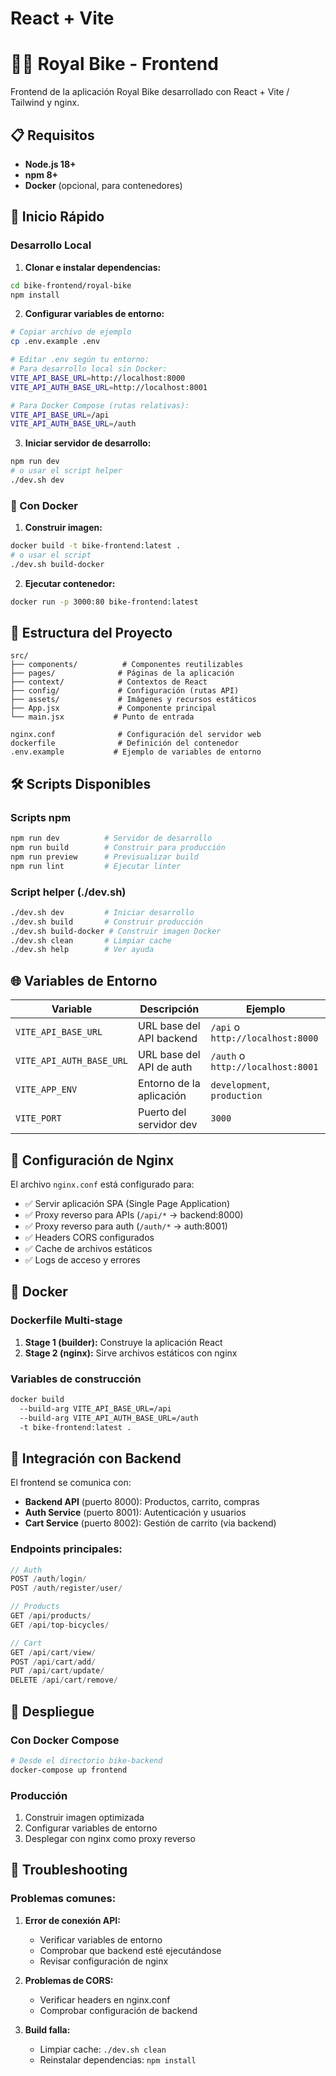 # React + Vite

# 🚴‍♂️ Royal Bike - Frontend

Frontend de la aplicación Royal Bike desarrollado con React + Vite / Tailwind y nginx.

## 📋 Requisitos

- **Node.js 18+**
- **npm 8+**
- **Docker** (opcional, para contenedores)

## 🚀 Inicio Rápido

### Desarrollo Local

1. **Clonar e instalar dependencias:**
```bash
cd bike-frontend/royal-bike
npm install
```

2. **Configurar variables de entorno:**
```bash
# Copiar archivo de ejemplo
cp .env.example .env

# Editar .env según tu entorno:
# Para desarrollo local sin Docker:
VITE_API_BASE_URL=http://localhost:8000
VITE_API_AUTH_BASE_URL=http://localhost:8001

# Para Docker Compose (rutas relativas):
VITE_API_BASE_URL=/api
VITE_API_AUTH_BASE_URL=/auth
```

3. **Iniciar servidor de desarrollo:**
```bash
npm run dev
# o usar el script helper
./dev.sh dev
```

### 🐳 Con Docker

1. **Construir imagen:**
```bash
docker build -t bike-frontend:latest .
# o usar el script
./dev.sh build-docker
```

2. **Ejecutar contenedor:**
```bash
docker run -p 3000:80 bike-frontend:latest
```

## 📁 Estructura del Proyecto

```
src/
├── components/          # Componentes reutilizables
├── pages/              # Páginas de la aplicación
├── context/            # Contextos de React
├── config/             # Configuración (rutas API)
├── assets/             # Imágenes y recursos estáticos
├── App.jsx             # Componente principal
└── main.jsx           # Punto de entrada

nginx.conf              # Configuración del servidor web
dockerfile              # Definición del contenedor
.env.example           # Ejemplo de variables de entorno
```

## 🛠️ Scripts Disponibles

### Scripts npm
```bash
npm run dev          # Servidor de desarrollo
npm run build        # Construir para producción
npm run preview      # Previsualizar build
npm run lint         # Ejecutar linter
```

### Script helper (./dev.sh)
```bash
./dev.sh dev         # Iniciar desarrollo
./dev.sh build       # Construir producción
./dev.sh build-docker # Construir imagen Docker
./dev.sh clean       # Limpiar cache
./dev.sh help        # Ver ayuda
```

## 🌐 Variables de Entorno

| Variable | Descripción | Ejemplo |
|----------|-------------|---------|
| `VITE_API_BASE_URL` | URL base del API backend | `/api` o `http://localhost:8000` |
| `VITE_API_AUTH_BASE_URL` | URL base del API de auth | `/auth` o `http://localhost:8001` |
| `VITE_APP_ENV` | Entorno de la aplicación | `development`, `production` |
| `VITE_PORT` | Puerto del servidor dev | `3000` |

## 🔧 Configuración de Nginx

El archivo `nginx.conf` está configurado para:

- ✅ Servir aplicación SPA (Single Page Application)
- ✅ Proxy reverso para APIs (`/api/*` → backend:8000)
- ✅ Proxy reverso para auth (`/auth/*` → auth:8001)
- ✅ Headers CORS configurados
- ✅ Cache de archivos estáticos
- ✅ Logs de acceso y errores

## 🐳 Docker

### Dockerfile Multi-stage

1. **Stage 1 (builder):** Construye la aplicación React
2. **Stage 2 (nginx):** Sirve archivos estáticos con nginx

### Variables de construcción
```bash
docker build 
  --build-arg VITE_API_BASE_URL=/api 
  --build-arg VITE_API_AUTH_BASE_URL=/auth 
  -t bike-frontend:latest .
```

## 🔗 Integración con Backend

El frontend se comunica con:

- **Backend API** (puerto 8000): Productos, carrito, compras
- **Auth Service** (puerto 8001): Autenticación y usuarios
- **Cart Service** (puerto 8002): Gestión de carrito (via backend)

### Endpoints principales:
```javascript
// Auth
POST /auth/login/
POST /auth/register/user/

// Products
GET /api/products/
GET /api/top-bicycles/

// Cart
GET /api/cart/view/
POST /api/cart/add/
PUT /api/cart/update/
DELETE /api/cart/remove/
```

## 🚀 Despliegue

### Con Docker Compose
```bash
# Desde el directorio bike-backend
docker-compose up frontend
```

### Producción
1. Construir imagen optimizada
2. Configurar variables de entorno
3. Desplegar con nginx como proxy reverso

## 🐛 Troubleshooting

### Problemas comunes:

1. **Error de conexión API:**
   - Verificar variables de entorno
   - Comprobar que backend esté ejecutándose
   - Revisar configuración de nginx

2. **Problemas de CORS:**
   - Verificar headers en nginx.conf
   - Comprobar configuración de backend

3. **Build falla:**
   - Limpiar cache: `./dev.sh clean`
   - Reinstalar dependencias: `npm install`

